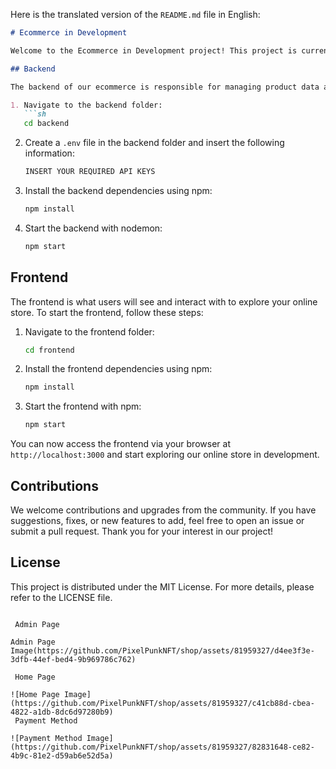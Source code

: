 Here is the translated version of the `README.md` file in English:

```markdown
# Ecommerce in Development

Welcome to the Ecommerce in Development project! This project is currently under development, and we are working on various improvements and expansions to create an exciting online store. We are proud to share our work with the community and appreciate any contributions or help with upgrading the project.

## Backend

The backend of our ecommerce is responsible for managing product data and APIs. To start the backend, follow these steps:

1. Navigate to the backend folder:
   ```sh
   cd backend
   ```

2. Create a `.env` file in the backend folder and insert the following information:
   ```sh
   INSERT YOUR REQUIRED API KEYS
   ```

3. Install the backend dependencies using npm:
   ```sh
   npm install
   ```

4. Start the backend with nodemon:
   ```sh
   npm start
   ```

## Frontend

The frontend is what users will see and interact with to explore your online store. To start the frontend, follow these steps:

1. Navigate to the frontend folder:
   ```sh
   cd frontend
   ```

2. Install the frontend dependencies using npm:
   ```sh
   npm install
   ```

3. Start the frontend with npm:
   ```sh
   npm start
   ```

You can now access the frontend via your browser at `http://localhost:3000` and start exploring our online store in development.

## Contributions

We welcome contributions and upgrades from the community. If you have suggestions, fixes, or new features to add, feel free to open an issue or submit a pull request. Thank you for your interest in our project!

## License

This project is distributed under the MIT License. For more details, please refer to the LICENSE file.
```

 Admin Page

Admin Page Image(https://github.com/PixelPunkNFT/shop/assets/81959327/d4ee3f3e-3dfb-44ef-bed4-9b969786c762)

 Home Page

![Home Page Image](https://github.com/PixelPunkNFT/shop/assets/81959327/c41cb88d-cbea-4822-a1db-8dc6d97280b9)
 Payment Method

![Payment Method Image](https://github.com/PixelPunkNFT/shop/assets/81959327/82831648-ce82-4b9c-81e2-d59ab6e52d5a)




